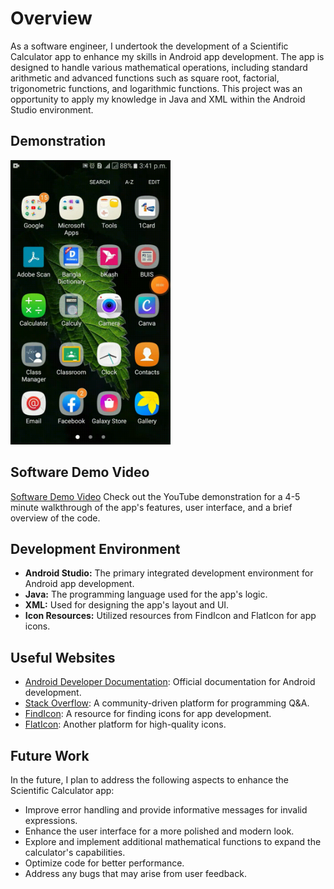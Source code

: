 # Overview

As a software engineer, I undertook the development of a Scientific Calculator app to enhance my skills in Android app development. The app is designed to handle various mathematical operations, including standard arithmetic and advanced functions such as square root, factorial, trigonometric functions, and logarithmic functions. This project was an opportunity to apply my knowledge in Java and XML within the Android Studio environment.

## Demonstration

<p align="left">
  <img width="256" src="https://github.com/courtneymoreland/Scientific-Calculator/blob/main/Sci-Calc.gif">
</p>

## Software Demo Video

[Software Demo Video](http://youtube.link.goes.here)
Check out the YouTube demonstration for a 4-5 minute walkthrough of the app's features, user interface, and a brief overview of the code.

## Development Environment

* **Android Studio:** The primary integrated development environment for Android app development.
* **Java:** The programming language used for the app's logic.
* **XML:** Used for designing the app's layout and UI.
* **Icon Resources:** Utilized resources from FindIcon and FlatIcon for app icons.

## Useful Websites

* [Android Developer Documentation](https://developer.android.com/docs): Official documentation for Android development.
* [Stack Overflow](https://stackoverflow.com/): A community-driven platform for programming Q&A.
* [FindIcon](https://findicons.com/): A resource for finding icons for app development.
* [FlatIcon](https://www.flaticon.com/): Another platform for high-quality icons.

## Future Work

In the future, I plan to address the following aspects to enhance the Scientific Calculator app:

* Improve error handling and provide informative messages for invalid expressions.
* Enhance the user interface for a more polished and modern look.
* Explore and implement additional mathematical functions to expand the calculator's capabilities.
* Optimize code for better performance.
* Address any bugs that may arise from user feedback.
